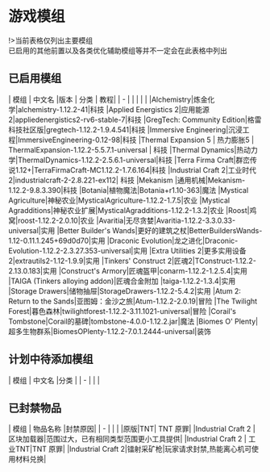 # 游戏模组
!>当前表格仅列出主要模组  
已启用的其他前置以及各类优化辅助模组等并不一定会在此表格中列出

## 已启用模组
|    模组    |    中文名   |版本 | 分类 | 教程|
| - |  | | | |
|Alchemistry|炼金化学|alchemistry-1.12.2-41|科技
|Applied Energistics 2|应用能源2|appliedenergistics2-rv6-stable-7|科技
|GregTech: Community Edition|格雷科技社区版|gregtech-1.12.2-1.9.4.541|科技
|Immersive Engineering|沉浸工程|ImmersiveEngineering-0.12-98|科技
|Thermal Expansion 5 | 热力膨胀5 | ThermalExpansion-1.12.2-5.5.7.1-universal | 科技
|Thermal Dynamics|热动力学|ThermalDynamics-1.12.2-2.5.6.1-universal|科技
|Terra Firma Craft|群峦传说1.12+|TerraFirmaCraft-MC1.12.2-1.7.6.164|科技
|Industrial Craft 2|工业时代2|industrialcraft-2-2.8.221-ex112| 科技
|Mekanism |通用机械|Mekanism-1.12.2-9.8.3.390|科技
|Botania|植物魔法|Botania+r1.10-363|魔法
|Mystical Agriculture|神秘农业|MysticalAgriculture-1.12.2-1.7.5|农业
|Mystical Agradditions|神秘农业扩展|MysticalAgradditions-1.12.2-1.3.2|农业
|Roost|鸡窝|roost-1.12.2-2.0.10|农业
|Avaritia|无尽贪婪|Avaritia-1.12.2-3.3.0.33-universal|实用
|Better Builder's Wands|更好的建筑之杖|BetterBuildersWands-1.12-0.11.1.245+69d0d70|实用
|Draconic Evolution|龙之进化|Draconic-Evolution-1.12.2-2.3.27.353-universal|实用
|Extra Utilities 2|更多实用设备2|extrautils2-1.12-1.9.9|实用
|Tinkers' Construct 2|匠魂2|TConstruct-1.12.2-2.13.0.183|实用
|Construct's Armory|匠魂盔甲|conarm-1.12.2-1.2.5.4|实用
|TAIGA (Tinkers alloying addon)|匠魂合金附加 |taiga-1.12.2-1.3.4|实用
|Storage Drawers|储物抽屉|StorageDrawers-1.12.2-5.4.2|实用
|Atum 2: Return to the Sands|亚图姆：金沙之旅|Atum-1.12.2-2.0.19|冒险
|The Twilight Forest|暮色森林|twilightforest-1.12.2-3.11.1021-universal|冒险
|Corail's Tombstone|Corail的墓碑|tombstone-4.0.0-1.12.2.jar|魔法
|Biomes O' Plenty|超多生物群系|BiomesOPlenty-1.12.2-7.0.1.2444-universal|装饰
## 计划中待添加模组
|    模组    |    中文名   |分类 | 
| -          |            |     |


## 已封禁物品

|    模组    |    物品名称  |封禁原因|
| - |  |  |
|原版|TNT| TNT 原罪|
|Industrial Craft 2 | 区块加载器|范围过大，已有相同类型范围更小工具提供|
|Industrial Craft 2 | 工业TNT|TNT 原罪|
|Industrial Craft 2|镭射采矿枪|玩家请求封禁,热能离心机可使用材料兑换|

